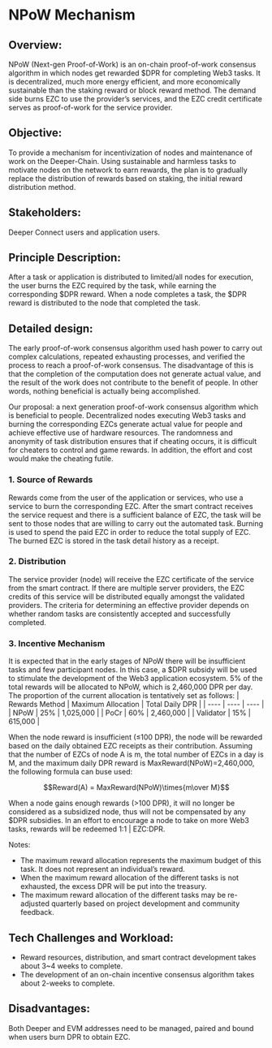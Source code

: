 # NPoW Mechanism
## Overview:
NPoW (Next-gen Proof-of-Work) is an on-chain proof-of-work consensus algorithm in which nodes get rewarded $DPR for completing Web3 tasks. It is decentralized, much more energy efficient, and more economically sustainable than the staking reward or block reward method. The demand side burns EZC to use the provider’s services, and the EZC credit certificate serves as proof-of-work for the service provider.
## Objective:
To provide a mechanism for incentivization of nodes and maintenance of work on the Deeper-Chain. Using sustainable and harmless tasks to motivate nodes on the network to earn rewards, the plan is to gradually replace the distribution of rewards based on staking, the initial reward distribution method.
## Stakeholders:
Deeper Connect users and application users.
## Principle Description:
After a task or application is distributed to limited/all nodes for execution, the user burns the EZC required by the task, while earning the corresponding \$DPR reward. When a node completes a task, the $DPR reward is distributed to the node that completed the task.
## Detailed design:
The early proof-of-work consensus algorithm used hash power to carry out complex calculations, repeated exhausting processes, and verified the process to reach a proof-of-work consensus. The disadvantage of this is that the completion of the computation does not generate actual value, and the result of the work does not contribute to the benefit of people. In other words, nothing beneficial is actually being accomplished. 

Our proposal: a next generation proof-of-work consensus algorithm which is beneficial to people. Decentralized nodes executing Web3 tasks and burning the corresponding EZCs generate actual value for people and achieve effective use of hardware resources. The randomness and anonymity of task distribution ensures that if cheating occurs, it is difficult for cheaters to control and game rewards. In addition, the effort and cost would make the cheating futile.
### 1. Source of Rewards
Rewards come from the user of the application or services, who use a service to burn the corresponding EZC. After the smart contract receives the service request and there is a sufficient balance of EZC, the task will be sent to those nodes that are willing to carry out the automated task. Burning is used to spend the paid EZC in order to reduce the total supply of EZC. The burned EZC is stored in the task detail history as a receipt.
### 2. Distribution
The service provider (node) will receive the EZC certificate of the service from the smart contract. If there are multiple server providers, the EZC credits of this service will be distributed equally amongst the validated providers. The criteria for determining an effective provider depends on whether random tasks are consistently accepted and successfully completed.
### 3. Incentive Mechanism
It is expected that in the early stages of NPoW there will be insufficient tasks and few participant nodes. In this case, a $DPR subsidy will be used to stimulate the development of the Web3 application ecosystem. 5% of the total rewards will be allocated to NPoW, which is 2,460,000 DPR per day. The proportion of the current allocation is tentatively set as follows:
|  Rewards Method   | Maximum Allocation  |  Total Daily DPR  |
|  ----  | ---- |  ---- |
|  NPoW  | 25%  | 1,025,000 |
|  PoCr  | 60%  | 2,460,000 |
|  Validator  | 15%  | 615,000 |  

When the node reward is insufficient (≤100 DPR), the node will be rewarded based on the daily obtained EZC receipts as their contribution. Assuming that the number of EZCs of node A is m, the total number of EZCs in a day is M, and the maximum daily DPR reward is MaxReward(NPoW)=2,460,000, the following formula can buse used:

$$Reward(A) = MaxReward(NPoW)\times{m\over M}$$

When a node gains enough rewards (>100 DPR), it will no longer be considered as a subsidized node, thus will not be compensated by any $DPR subsidies. In an effort to encourage a node to take on more Web3 tasks, rewards will be redeemed 1:1 | EZC:DPR. 

Notes:
* The maximum reward allocation represents the maximum budget of this task. It does not represent an individual’s reward.
* When the maximum reward allocation of the different tasks is not exhausted, the excess DPR will be put into the treasury.
* The maximum reward allocation of the different tasks may be re-adjusted quarterly based on project development and community feedback.
## Tech Challenges and Workload:
* Reward resources, distribution, and smart contract development takes about 3~4 weeks to complete.
* The development of an on-chain incentive consensus algorithm takes about 2-weeks to complete.

## Disadvantages:
Both Deeper and EVM addresses need to be managed, paired and bound when users burn DPR to obtain EZC.